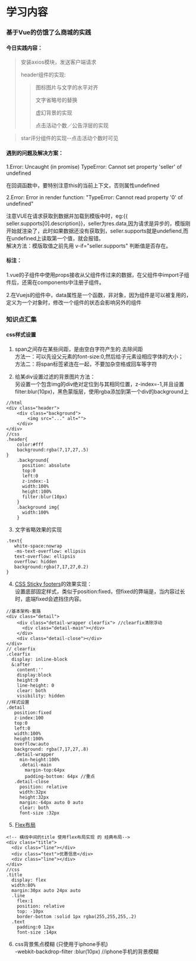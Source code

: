 # 学习内容

### 基于Vue的仿饿了么商城的实践

#### 今日实践内容：

> 安装axios模块，发送客户端请求
>
> header组件的实现:
>
>>	图标图片与文字的水平对齐
>>
>>	文字省略号的替换
>>
>>	虚幻背景的实现
>>
>>	点击活动个数／公告浮层的实现
>>

> star评分组件的实现--点击活动个数时可见

#### 遇到的问题及解决方案：
1.Error: Uncaught (in promise) TypeError: Cannot set property 'seller' of undefined

在回调函数中，要特别注意this的当前上下文，否则属性undefined

2.Error: Error in render function: "TypeError: Cannot read property '0' of undefined"

注意VUE在请求获取到数据并加载到模版中时，eg:{{ seller.supports[0].description}}，seller为res.data,因为请求是异步的，模版刚开始就渲染了，此时如果数据还没有获取到，seller.supports就是undefiend,而在undefined上读取第一个值，就会报错。
<br>解决方法：模版取值之前先用 v-if="seller.supports" 判断值是否存在。

#### 标注：
1.vue的子组件中使用props接收从父组件传过来的数据，在父组件中import子组件后，还需在components中注册子组件。

2.在Vuejs的组件中，data属性是一个函数，非对象，因为组件是可以被复用的，定义为一个对象时，修改一个组件的状态会影响另外的组件


### 知识点汇集
#### css样式设置

1. span之间存在某些间距，是由空白字符产生的.去除间距<br>
方法一：可以先设父元素的font-size:0,然后给子元素设相应字体的大小；<br>
方法二：将span标签紧连在一起，不要加杂空格或回车等字符

2. 给某div设置过滤的背景图片方法：<br>
另设置一个包含img的div绝对定位到与其相同位置，z-index=-1,并且设置filter:blur(10px)，黑色蒙版层，使用rgba添加到第一个div的background上
```
//html
<div class="header">
	<div class="background">
		<img src="..." alt="">
	</div>
</div>
//css
.header{
    color:#fff
    background:rgba(7,17,27,.5)
}
	.background{
	  position: absolute
	  top:0
	  left:0
	  z-index:-1
	  width:100%
	  height:100%
	  filter:blur(10px)
	}
	.background img{
	  width:100%
	}
```

3. 文字省略效果的实现
```
.text{
   white-space:nowrap
   -ms-text-overflow: ellipsis
   text-overflow: ellipsis
   overflow: hidden
   background:rgba(7,17,27,0.2)
}
```

4. [CSS Sticky footers](http://www.w3cplus.com/css3/css-secrets/sticky-footers.html)的效果实现：<br>
设置底部固定样式，类似于position:fixed，但fixed的弊端是，当内容过长时，底端fixed会遮挡住内容。
```
//基本架构-套路
<div class="detail">
    <div class="detail-wrapper clearfix"> //clearfix清除浮动
      <div class="detail-main"></div>
    </div>
    <div class="detail-close"></div>
</div>
// clearfix
.clearfix
  display: inline-block
  &:after
    content:''
    display:block
    height:0
    line-height: 0
    clear: both
    visibility: hidden
//样式设置
.detail
   position:fixed
   z-index:100
   top:0
   left:0
   width:100%
   height:100%
   overflow:auto
   background: rgba(7,17,27,.8)
   .detail-wrapper
     min-height:100%
     .detail-main
       margin-top:64px
       padding-bottom: 64px //重点
   .detail-close
     position: relative
     width:32px
     height:32px
     margin:-64px auto 0 auto
     clear: both
     font-size :32px

```

5. [Flex布局](http://www.ruanyifeng.com/blog/2015/07/flex-grammar.html?utm_source=tuicool)
```
<!-- 横线中间的title 使用flex布局实现 的 经典布局-->
<div class="title">
  <div class="line"></div>
  <div class="text">优惠信息</div>
  <div class="line"></div>
</div>
//css
.title
  display: flex
  width:80%
  margin:30px auto 24px auto
  .line
    flex:1
    position: relative
    top: -10px
    border-bottom :solid 1px rgba(255,255,255,.2)
  .text
    padding:0 12px
    font-size :14px
```

6. css背景焦点模糊 (只使用于iphone手机)<br>
 -webkit-backdrop-filter :blur(10px) //iphone手机的背景模糊


